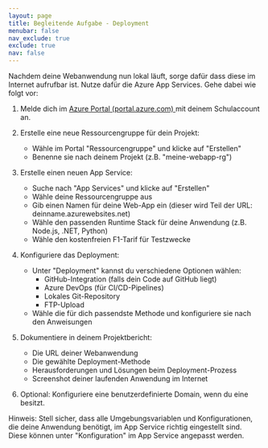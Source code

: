 ```yaml
---
layout: page
title: Begleitende Aufgabe - Deployment
menubar: false
nav_exclude: true
exclude: true
nav: false
---
```


Nachdem deine Webanwendung nun lokal läuft, sorge dafür dass diese im Internet aufrufbar ist. Nutze dafür die Azure App Services. Gehe dabei wie folgt vor:

1. Melde dich im [Azure Portal (portal.azure.com) ](https://portal.azure.com) mit deinem Schulaccount an.

2. Erstelle eine neue Ressourcengruppe für dein Projekt:
    - Wähle im Portal "Ressourcengruppe" und klicke auf "Erstellen"
    - Benenne sie nach deinem Projekt (z.B. "meine-webapp-rg")
    <!-- Hier Screenshot von der Ressourcengruppen-Erstellung einfügen -->

3. Erstelle einen neuen App Service:
    - Suche nach "App Services" und klicke auf "Erstellen"
    - Wähle deine Ressourcengruppe aus
    - Gib einen Namen für deine Web-App ein (dieser wird Teil der URL: deinname.azurewebsites.net)
    - Wähle den passenden Runtime Stack für deine Anwendung (z.B. Node.js, .NET, Python)
    - Wähle den kostenfreien F1-Tarif für Testzwecke
    <!-- Hier Screenshot vom App Service Erstellungsdialog einfügen -->

4. Konfiguriere das Deployment:
    - Unter "Deployment" kannst du verschiedene Optionen wählen:
      - GitHub-Integration (falls dein Code auf GitHub liegt)
      - Azure DevOps (für CI/CD-Pipelines)
      - Lokales Git-Repository
      - FTP-Upload
    - Wähle die für dich passendste Methode und konfiguriere sie nach den Anweisungen

5. Dokumentiere in deinem Projektbericht:
    - Die URL deiner Webanwendung
    - Die gewählte Deployment-Methode
    - Herausforderungen und Lösungen beim Deployment-Prozess
    - Screenshot deiner laufenden Anwendung im Internet

6. Optional: Konfiguriere eine benutzerdefinierte Domain, wenn du eine besitzt.

Hinweis: Stell sicher, dass alle Umgebungsvariablen und Konfigurationen, die deine Anwendung benötigt, im App Service richtig eingestellt sind. Diese können unter "Konfiguration" im App Service angepasst werden.
